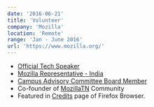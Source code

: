 ```yaml
---
date: '2016-06-21'
title: 'Volunteer'
company: 'Mozilla'
location: 'Remote'
range: 'Jan - June 2016'
url: 'https://www.mozilla.org/'
---
```


- [Official Tech Speaker](https://wiki.mozilla.org/TechSpeakers)
- [Mozilla Representative - India](https://reps.mozilla.org/u/karthic/)
- [Campus Advisory Committee Board Member](https://campus.mozilla.community/)
- Co-founder of [MozillaTN](https://mozillatn.github.io/) Community
- Featured in [Credits](https://www.mozilla.org/credits/#K) page of Firefox Browser.
